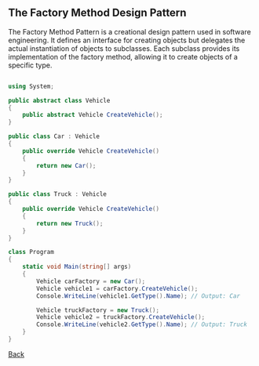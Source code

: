## The Factory Method Design Pattern

The Factory Method Pattern is a creational design pattern used in software engineering. It defines an interface for creating objects but delegates the actual instantiation of objects to subclasses. Each subclass provides its implementation of the factory method, allowing it to create objects of a specific type.

```csharp

using System;

public abstract class Vehicle
{
    public abstract Vehicle CreateVehicle();
}

public class Car : Vehicle
{
    public override Vehicle CreateVehicle()
    {
        return new Car();
    }
}

public class Truck : Vehicle
{
    public override Vehicle CreateVehicle()
    {
        return new Truck();
    }
}

class Program
{
    static void Main(string[] args)
    {
        Vehicle carFactory = new Car();
        Vehicle vehicle1 = carFactory.CreateVehicle();
        Console.WriteLine(vehicle1.GetType().Name); // Output: Car

        Vehicle truckFactory = new Truck();
        Vehicle vehicle2 = truckFactory.CreateVehicle();
        Console.WriteLine(vehicle2.GetType().Name); // Output: Truck
    }
}

```
[Back](README.md/#factory-method)
